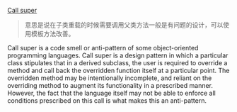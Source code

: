 [Call super](https://en.wikipedia.org/wiki/Call_super)

> 意思是说在子类重载的时候需要调用父类方法一般是有问题的设计，可以使用模板方法改善。

Call super is a code smell or anti-pattern of some object-oriented programming languages. Call super is a design pattern in which a particular class stipulates that in a derived subclass, the user is required to override a method and call back the overridden function itself at a particular point. The overridden method may be intentionally incomplete, and reliant on the overriding method to augment its functionality in a prescribed manner. However, the fact that the language itself may not be able to enforce all conditions prescribed on this call is what makes this an anti-pattern.